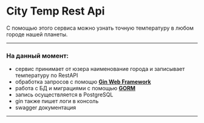 # City Temp Rest Api
С помощью этого сервиса можно узнать точную температуру в любом городе нашей планеты.
___
### На данный момент:
- сервис принимает от юзера наименование города и записывает температуру по RestAPI
- обработка запросов с помощю [**Gin Web Framework**](https://gin-gonic.com/docs/)
- работа с БД и миграциями с помощью [**GORM**](https://gorm.io/docs/)
- запись осуществляется в PostgreSQL
- gin также пишет логи в консоль
- swagger документация
___



